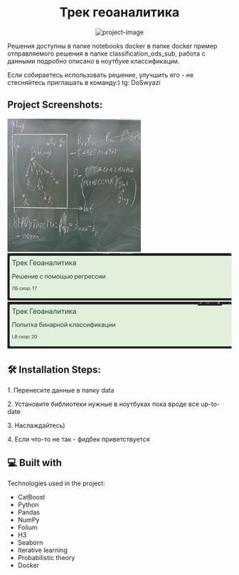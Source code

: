 <h1 align="center" id="title">Трек геоаналитика</h1>

<p align="center"><img src="https://socialify.git.ci/0STG0T/data_fusion2024_geoanalytics/image?description=1&amp;descriptionEditable=2%20%D1%80%D0%B5%D1%88%D0%B5%D0%BD%D0%B8%D1%8F-%D0%B1%D0%B5%D0%B9%D0%B7%D0%BB%D0%B0%D0%B9%D0%BD%D0%B0%3A%20%D1%80%D0%B5%D0%B3%D1%80%D0%B5%D1%81%D1%81%D0%B8%D1%8F%20%D0%B8%20%D0%B1%D0%B8%D0%BD%D0%B0%D1%80%D0%BD%D0%B0%D1%8F%20%D0%BA%D0%BB%D0%B0%D1%81%D1%81%D0%B8%D1%84%D0%B8%D0%BA%D0%B0%D1%86%D0%B8%D1%8F&amp;font=Raleway&amp;forks=1&amp;language=1&amp;name=1&amp;owner=1&amp;pattern=Plus&amp;stargazers=1&amp;theme=Auto" alt="project-image"></p>

<p id="description">Решения доступны в папке notebooks docker в папке docker пример отправляемого решения в папке classification_ods_sub, работа с данными подробно описано в ноутбуке классификации.</p>

<p>Если собираетесь использовать решение, улучшить его - не стесняйтесь приглашать в команду:) tg: DoSwyazi</p>

<h2>Project Screenshots:</h2>

<img src="https://github.com/0STG0T/data_fusion2024_geoanalytics/blob/main/notebooks/images/IMG_0586%20Large.jpeg" alt="project-screenshot" width="300" height="300/">

<img src="./images/Screenshot 2024-03-01 at 16.37.47.png" alt="project-screenshot">

<img src="./images/Screenshot 2024-03-01 at 16.35.57 copy.png" alt="project-screenshot">


<h2>🛠️ Installation Steps:</h2>

<p>1. Перенесите данные в папку data</p>

<p>2. Установите библиотеки нужные в ноутбуках пока вроде все up-to-date</p>

<p>3. Наслаждайтесь)</p>

<p>4. Если что-то не так - фидбек приветствуется</p>

  
  
<h2>💻 Built with</h2>

Technologies used in the project:

*   CatBoost
*   Python
*   Pandas
*   NumPy
*   Folium
*   H3
*   Seaborn
*   Iterative learning
*   Probabilistic theory
*   Docker